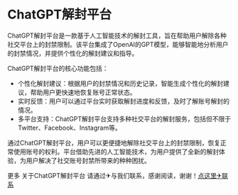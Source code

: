 # ChatGPT解封平台

ChatGPT解封平台是一款基于人工智能技术的解封工具，旨在帮助用户解除各种社交平台上的封禁限制。该平台集成了OpenAI的GPT模型，能够智能地分析用户的封禁情况，并提供个性化的解封建议和指导。

ChatGPT解封平台的核心功能包括：
- 个性化解封建议：根据用户的封禁情况和历史记录，智能生成个性化的解封建议，帮助用户更快速地恢复账号正常状态。
- 实时反馈：用户可以通过平台实时获取解封进度和反馈，及时了解账号解封的情况。
- 多平台支持：ChatGPT解封平台支持多种社交平台的解封服务，包括但不限于Twitter、Facebook、Instagram等。

通过ChatGPT解封平台，用户可以更便捷地解除社交平台上的封禁限制，恢复正常使用账号的权利。平台借助先进的人工智能技术，为用户提供了全新的解封体验，为用户解决了社交账号封禁所带来的种种困扰。

更多 关于ChatGPT解封平台 请通过✈与我们联系，感谢阅读，谢谢！[点这里✈联系](https://gg.k02.cc)